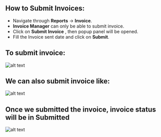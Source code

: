 How to Submit Invoices:
----
 - Navigate through **Reports** -> **Invoice**.
 - **Invoice Manager** can only be able to submit invoice.
 - Click on **Submit Invoice** , then popup panel will be opened.
 - Fill the Invoice sent date and click on **Submit**.

To submit invoice:
----
 ![alt text](../../images/submitinvoice.png "Invoice submit")

We can also submit invoice like:
----
 ![alt text](../../images/navigatesubinvoice.png "Submit Invoice")

Once we submitted the invoice, invoice status will be in **Submitted**
----
 ![alt text](../../images/invoicesubmitted.png "Invoice submitted")
